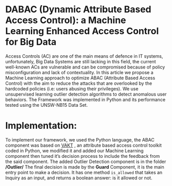 # DABAC (Dynamic Attribute Based Access Control): a Machine Learning Enhanced Access Control for Big Data

Access Controls (AC) are one of the main means of defence in IT systems, unfortunately, Big Data Systems are still lacking in this field, the current well-known  ACs are vulnerable and can be compromised because of policy misconfiguration and lack of contextuality. In this article we propose a Machine Learning approach to optimize ABAC (Attribute Based Access Control) with the aim to reduce the attacks that are overlooked by the hardcoded policies (i.e: users abusing their privileges). We use unsupervised learning outlier detection algorithms to detect anomalous user behaviors. The Framework was implemented in Python and its performance tested using the UNSW-NB15 Data Set.

# Implementation:

To implement our framework, we used the Python language, the ABAC component was based on [VAKT](https://github.com/kolotaev/vakt) , an attribute based access control toolkit coded in Python, we modified it and added our Machine Learning component then tuned it’s decision process to include the feedback from the said component.
The added Outlier Detection component is in the folder **/Outlier/**
The final decision is made by the **Guard** Component, it is the main entry point to make a decision. It has one method `is_allowed` that takes an Inquiry as an input, and returns a boolean answer: is it allowed or not.
